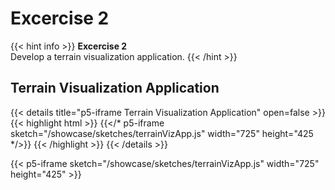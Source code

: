 # Excercise 2

{{< hint info >}}
**Excercise 2**  
Develop a terrain visualization application.
{{< /hint >}}

## Terrain Visualization Application
{{< details title="p5-iframe Terrain Visualization Application" open=false >}}
{{< highlight html >}}
{{</* p5-iframe sketch="/showcase/sketches/terrainVizApp.js" width="725" height="425 */>}}
{{< /highlight >}}
{{< /details >}}

{{< p5-iframe sketch="/showcase/sketches/terrainVizApp.js" width="725" height="425" >}}
